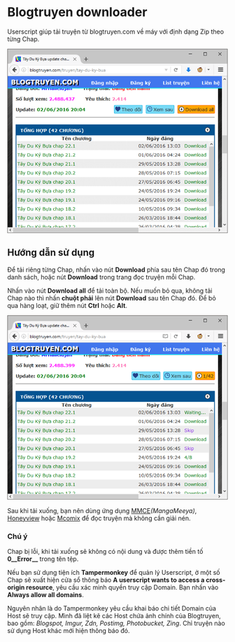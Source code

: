 # Blogtruyen downloader

Userscript giúp tải truyện từ blogtruyen.com về máy với định dạng Zip theo từng Chap.

![Blogtruyen downloader](screenshot/blogtruyen.png)

## Hướng dẫn sử dụng

Để tải riêng từng Chap, nhấn vào nút **Download** phía sau tên Chap đó trong danh sách, hoặc nút **Download** trong trang đọc truyện mỗi Chap.

Nhấn vào nút **Download all** để tải toàn bộ. Nếu muốn bỏ qua, không tải Chap nào thì nhấn **chuột phải** lên nút **Download** sau tên Chap đó. Để bỏ qua hàng loạt, giữ thêm nút **Ctrl** hoặc **Alt**.

![Blogtruyen downloader](screenshot/downloading.png)

Sau khi tải xuống, bạn nên dùng ứng dụng [MMCE](http://www.softpedia.com/get/Others/Home-Education/MMCE.shtml)*(MangaMeeya)*, [Honeyview](https://www.bandisoft.com/honeyview/vn/) hoặc [Mcomix](https://sourceforge.net/projects/mcomix/) để đọc truyện mà không cần giải nén.

### Chú ý

Chap bị lỗi, khi tải xuống sẽ không có nội dung và được thêm tiền tố **0__Error__** trong tên tệp.

Nếu bạn sử dụng tiện ích **Tampermonkey** để quản lý Userscript, ở một số Chap sẽ xuất hiện cửa sổ thông báo **A userscript wants to access a cross-origin resource**, yêu cầu xác minh quyền truy cập Domain. Bạn nhấn vào **Always allow all domains**.

Nguyên nhân là do Tampermonkey yêu cầu khai báo chi tiết Domain của Host sẽ truy cập. Mình đã liệt kê các Host chứa ảnh chính của Blogtruyen, bao gồm: *Blogspot, Imgur, Zdn, Postimg, Photobucket, Zing*. Chỉ truyện nào sử dụng Host khác mới hiện thông báo đó.
